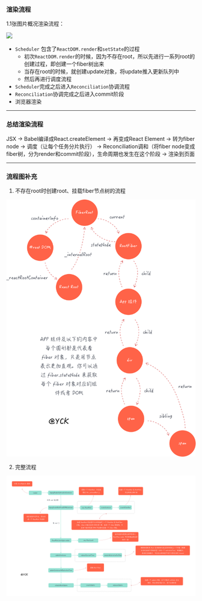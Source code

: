 ### 渲染流程

1.1张图片概况渲染流程：

![](https://pic3.zhimg.com/80/v2-019d3d028c103edd9e4d096ab44c823e_720w.jpg)

+ `Scheduler` 包含了`ReactDOM.render`和`setState`的过程
  + 初次`ReactDOM.render`的时候，因为不存在root，所以先进行一系列root的创建过程，即创建一个fiber树出来
  + 当存在root的时候，就创建update对象，将update推入更新队列中
  + 然后再进行调度流程
+ `Scheduler`完成之后进入`Reconciliation`协调流程
+ `Reconciliation`协调完成之后进入commit阶段
+ 浏览器渲染

---

### 总结渲染流程
JSX -> Babel编译成React.createElement -> 再变成React Element -> 转为fiber node -> 调度（让每个任务分片执行） -> 
Reconciliation调和（将fiber node变成fiber树，分为render和commit阶段），生命周期也发生在这个阶段 -> 渲染到页面 

---

### 流程图补充
1. 不存在root时创建root、挂载fiber节点树的流程

![](https://raw.githubusercontent.com/superwtt/MyFileRepository/main/image/React/渲染流程1.png)

2. 完整流程

![](https://raw.githubusercontent.com/superwtt/MyFileRepository/main/image/React/渲染流程2.png)













